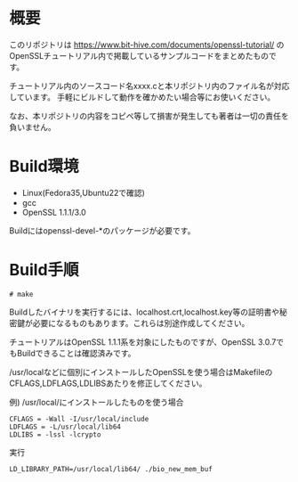 # 概要

このリポジトリは https://www.bit-hive.com/documents/openssl-tutorial/ のOpenSSLチュートリアル内で掲載しているサンプルコードをまとめたものです。

チュートリアル内のソースコード名xxxx.cと本リポジトリ内のファイル名が対応しています。
手軽にビルドして動作を確かめたい場合等にお使いください。

なお、本リポジトリの内容をコピペ等して損害が発生しても著者は一切の責任を負いません。

# Build環境

- Linux(Fedora35,Ubuntu22で確認)
- gcc
- OpenSSL 1.1.1/3.0

Buildにはopenssl-devel-*のパッケージが必要です。

# Build手順

    # make

Buildしたバイナリを実行するには、localhost.crt,localhost.key等の証明書や秘密鍵が必要になるものもあります。これらは別途作成してください。

チュートリアルはOpenSSL 1.1.1系を対象にしたものですが、OpenSSL 3.0.7でもBuildできることは確認済みです。

/usr/localなどに個別にインストールしたOpenSSLを使う場合はMakefileのCFLAGS,LDFLAGS,LDLIBSあたりを修正してください。

例) /usr/local/にインストールしたものを使う場合

    CFLAGS = -Wall -I/usr/local/include
    LDFLAGS = -L/usr/local/lib64
    LDLIBS = -lssl -lcrypto

実行

    LD_LIBRARY_PATH=/usr/local/lib64/ ./bio_new_mem_buf


